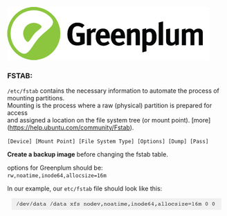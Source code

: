 ![Greenplum](https://github.com/syuja/GreenPlumSetup/blob/master/img/greenplum-logo.png)  

### FSTAB:  
`/etc/fstab` contains the necessary information to automate the process of mounting partitions.   
Mounting is the process where a raw (physical) partition is prepared for access   
and assigned a location on the file system tree (or mount point). [more] (https://help.ubuntu.com/community/Fstab).  

`[Device] [Mount Point] [File System Type] [Options] [Dump] [Pass]`  

**Create a backup image** before changing the fstab table.  

options for Greenplum should be:  
`rw,noatime,inode64,allocsize=16m`  


In our example, our `etc/fstab` file should look like this:  
      <p align = "center"> ![fstab_template](https://github.com/syuja/GreenPlumSetup/blob/master/img/fstab_template.png) </p>   
        
        
  
  
